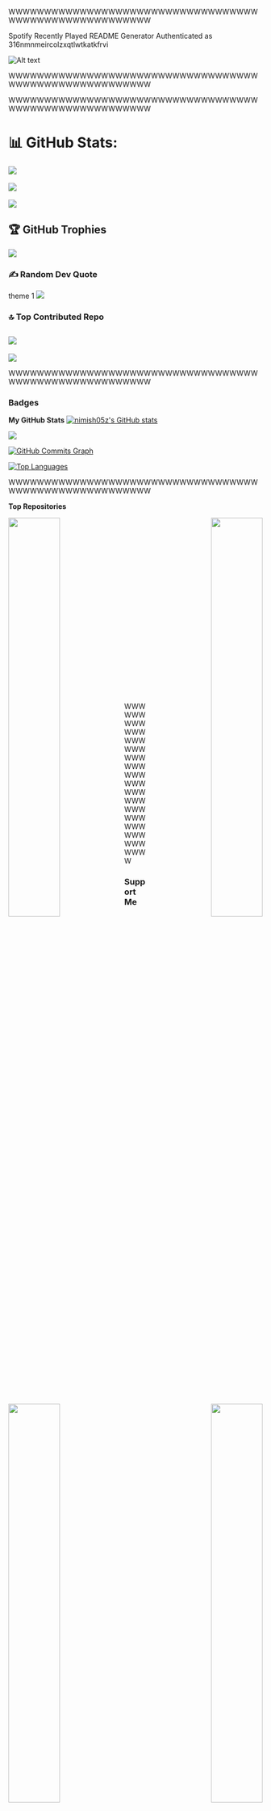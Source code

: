 WWWWWWWWWWWWWWWWWWWWWWWWWWWWWWWWWWWWWWWWWWWWWWWWWWWWWWW


Spotify Recently Played README Generator
Authenticated as 316nmnmeircolzxqtlwtkatkfrvi

<!-- For custom width : &width={width} (300 ≤ {width} ≤ 1000) -->
<!-- For custom count : &count={count} (1 ≤ {count} ≤ 10) -->
<!-- For unique tracks : &unique={true|1|on|yes} (default is false) -->

![Alt text](https://spotify-recently-played-readme.vercel.app/api?user=316nmnmeircolzxqtlwtkatkfrvi&count=10&unique=true&width=1000)


WWWWWWWWWWWWWWWWWWWWWWWWWWWWWWWWWWWWWWWWWWWWWWWWWWWWWWW


<!--
**Nimish05Z/Nimish05Z** is a ✨ _special_ ✨ repository because its `README.md` (this file) appears on your GitHub profile.

Here are some ideas to get you started:

- 🔭 I’m currently working on ...
- 🌱 I’m currently learning ...
- 👯 I’m looking to collaborate on ...
- 🤔 I’m looking for help with ...
- 💬 Ask me about ...
- 📫 How to reach me: ...
- 😄 Pronouns: ...
- ⚡ Fun fact: ...
-->


WWWWWWWWWWWWWWWWWWWWWWWWWWWWWWWWWWWWWWWWWWWWWWWWWWWWWWW


# 📊 GitHub Stats:
![](https://github-readme-stats.vercel.app/api?username=nimish05z&theme=blueberry&hide_border=false&include_all_commits=true&count_private=true)<br/><br/>
![](https://github-readme-streak-stats.herokuapp.com/?user=nimish05z&theme=blueberry&hide_border=false)<br/><br/>
![](https://github-readme-stats.vercel.app/api/top-langs/?username=nimish05z&theme=blueberry&hide_border=false&include_all_commits=true&count_private=true&layout=compact)<br/>

## 🏆 GitHub Trophies
![](https://github-profile-trophy.vercel.app/?username=nimish05z&theme=radical&no-frame=false&no-bg=false&margin-w=4)

### ✍️ Random Dev Quote
theme 1
![](https://quotes-github-readme.vercel.app/api?type=horizontal&theme=radical)

### 🔝 Top Contributed Repo
![](https://github-contributor-stats.vercel.app/api?username=nimish05z&limit=5&theme=dark&combine_all_yearly_contributions=true)
---
[![](https://visitcount.itsvg.in/api?id=nimish05z&icon=0&color=0)](https://visitcount.itsvg.in)


WWWWWWWWWWWWWWWWWWWWWWWWWWWWWWWWWWWWWWWWWWWWWWWWWWWWWWW

### Badges
<b>My GitHub Stats</b>
<a href="http://www.github.com/nimish05z"><img src="https://github-readme-stats.vercel.app/api?username=nimish05z&show_icons=true&hide=&count_private=true&title_color=84cc16&text_color=14b8a6&icon_color=0891b2&bg_color=171717&hide_border=true&show_icons=true" alt="nimish05z's GitHub stats" /></a>

<a href="http://www.github.com/nimish05z"><img src="https://github-readme-streak-stats.herokuapp.com/?user=nimish05z&stroke=14b8a6&background=171717&ring=84cc16&fire=84cc16&currStreakNum=14b8a6&currStreakLabel=84cc16&sideNums=14b8a6&sideLabels=14b8a6&dates=14b8a6&hide_border=true" /></a>

<a href="http://www.github.com/nimish05z"><img src="https://github-readme-activity-graph.cyclic.app/graph?username=nimish05z&bg_color=171717&color=14b8a6&line=0891b2&point=14b8a6&area_color=171717&area=true&hide_border=true&custom_title=GitHub%20Commits%20Graph" alt="GitHub Commits Graph" /></a>

<a href="https://github.com/nimish05z" align="left"><img src="https://github-readme-stats.vercel.app/api/top-langs/?username=nimish05z&langs_count=10&title_color=84cc16&text_color=14b8a6&icon_color=0891b2&bg_color=171717&hide_border=true&locale=en&custom_title=Top%20%Languages" alt="Top Languages" /></a>


WWWWWWWWWWWWWWWWWWWWWWWWWWWWWWWWWWWWWWWWWWWWWWWWWWWWWWW


<b>Top Repositories</b>

<div width="100%" align="center"><a href="https://github.com/nimish05z/YouTube-Playlist-Downloader" align="left"><img align="left" width="45%" src="https://github-readme-stats.vercel.app/api/pin/?username=nimish05z&repo=YouTube-Playlist-Downloader&title_color=84cc16&text_color=14b8a6&icon_color=0891b2&bg_color=171717&hide_border=true&locale=en" /></a><a href="https://github.com/nimish05z/Code-Zoey-Blog-Flask-Python" align="right"><img align="right" width="45%" src="https://github-readme-stats.vercel.app/api/pin/?username=nimish05z&repo=Code-Zoey-Blog-Flask-Python&title_color=84cc16&text_color=14b8a6&icon_color=0891b2&bg_color=171717&hide_border=true&locale=en" /></a></div><br /><br /><br /><br /><br /><br /><br />

<br /><br /><br /><br /><br />

<div width="100%" align="center"><a href="https://github.com/nimish05z/Shape-Generator" align="left"><img align="left" width="45%" src="https://github-readme-stats.vercel.app/api/pin/?username=nimish05z&repo=Shape-Generator&title_color=84cc16&text_color=14b8a6&icon_color=0891b2&bg_color=171717&hide_border=true&locale=en" /></a><a href="https://github.com/nimish05z/Earth-Data" align="right"><img align="right" width="45%" src="https://github-readme-stats.vercel.app/api/pin/?username=nimish05z&repo=Earth-Data&title_color=84cc16&text_color=14b8a6&icon_color=0891b2&bg_color=171717&hide_border=true&locale=en" /></a></div>

<br /><br /><br /><br /><br /><br /><br />


WWWWWWWWWWWWWWWWWWWWWWWWWWWWWWWWWWWWWWWWWWWWWWWWWWWWWWW


### Support Me
<ul style="list-style-type: none; margin: 0;">
<li style="display: inline-block; margin-right: 0.25rem;"><a href="https://www.buymeacoffee.com/nimish05z"><img src="https://cdn.buymeacoffee.com/buttons/v2/default-yellow.png" width="150"/></a></li>
<li style="display: inline-block; margin-right: 0.25rem;"><a href="https://www.ko-fi.com/nimish05z"><img src="https://storage.ko-fi.com/cdn/kofi2.png?v=3" width="150"/></a></li>
</ul>


WWWWWWWWWWWWWWWWWWWWWWWWWWWWWWWWWWWWWWWWWWWWWWWWWWWWWWW

